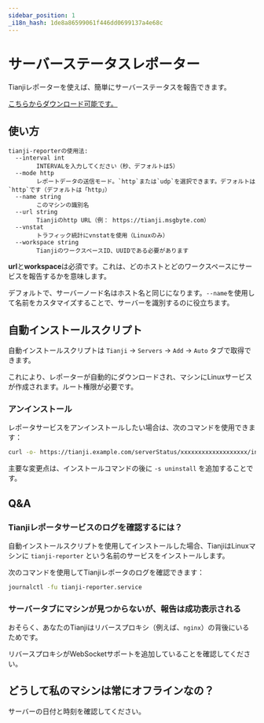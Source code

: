 ```yaml
---
sidebar_position: 1
_i18n_hash: 1de8a86599061f446dd0699137a4e68c
---
```

# サーバーステータスレポーター

Tianjiレポーターを使えば、簡単にサーバーステータスを報告できます。

[こちらからダウンロード可能です。](https://github.com/msgbyte/tianji/releases)

## 使い方

```
tianji-reporterの使用法:
  --interval int
        INTERVALを入力してください（秒、デフォルトは5）
  --mode http
        レポートデータの送信モード。`http`または`udp`を選択できます。デフォルトは`http`です（デフォルトは「http」）
  --name string
        このマシンの識別名
  --url string
        Tianjiのhttp URL（例： https://tianji.msgbyte.com）
  --vnstat
        トラフィック統計にvnstatを使用（Linuxのみ）
  --workspace string
        TianjiのワークスペースID、UUIDである必要があります
```

**url**と**workspace**は必須です。これは、どのホストとどのワークスペースにサービスを報告するかを意味します。

デフォルトで、サーバーノード名はホスト名と同じになります。`--name`を使用して名前をカスタマイズすることで、サーバーを識別するのに役立ちます。

## 自動インストールスクリプト

自動インストールスクリプトは `Tianji` -> `Servers` -> `Add` -> `Auto` タブで取得できます。

これにより、レポーターが自動的にダウンロードされ、マシンにLinuxサービスが作成されます。ルート権限が必要です。

### アンインストール

レポータサービスをアンインストールしたい場合は、次のコマンドを使用できます：
```bash
curl -o- https://tianji.example.com/serverStatus/xxxxxxxxxxxxxxxxxxx/install.sh?url=https://tianji.example.com | sudo bash -s uninstall
``` 

主要な変更点は、インストールコマンドの後に `-s uninstall` を追加することです。

## Q&A

### Tianjiレポータサービスのログを確認するには？

自動インストールスクリプトを使用してインストールした場合、TianjiはLinuxマシンに `tianji-reporter` という名前のサービスをインストールします。

次のコマンドを使用してTianjiレポータのログを確認できます：

```bash
journalctl -fu tianji-reporter.service
```

### サーバータブにマシンが見つからないが、報告は成功表示される

おそらく、あなたのTianjiはリバースプロキシ（例えば、`nginx`）の背後にいるためです。

リバースプロキシがWebSocketサポートを追加していることを確認してください。

## どうして私のマシンは常にオフラインなの？

サーバーの日付と時刻を確認してください。
